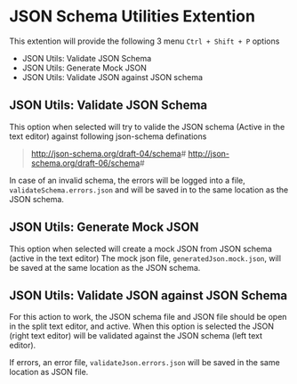 # JSON Schema Utilities Extention

This extention will provide the following 3 menu `Ctrl + Shift + P` options

- JSON Utils: Validate JSON Schema
- JSON Utils: Generate Mock JSON
- JSON Utils: Validate JSON against JSON schema

## JSON Utils: Validate JSON Schema

This option when selected will try to valide the JSON schema (Active in the text editor) against following json-schema definations

> <http://json-schema.org/draft-04/schema>#
> <http://json-schema.org/draft-06/schema>#

In case of an invalid schema, the errors will be logged into a file, `validateSchema.errors.json` and will be saved in to the same location as the JSON schema.

## JSON Utils: Generate Mock JSON

This option when selected will create a mock JSON from JSON schema (active in the text editor)
The mock json file, `generatedJson.mock.json`, will be saved at the same location as the JSON schema.

## JSON Utils: Validate JSON against JSON Schema

For this action to work, the JSON schema file and JSON file should be open in the split text editor, and active. When this option is selected the JSON (right text editor) will be validated against the JSON schema (left text editor).

If errors, an error file, `validateJson.errors.json` will be saved in the same location as JSON file.